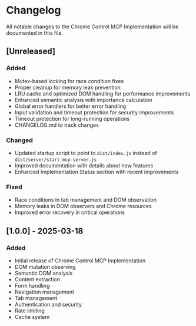 # Changelog

All notable changes to the Chrome Control MCP Implementation will be documented in this file.

## [Unreleased]

### Added
- Mutex-based locking for race condition fixes
- Proper cleanup for memory leak prevention
- LRU cache and optimized DOM handling for performance improvements
- Enhanced semantic analysis with importance calculation
- Global error handlers for better error handling
- Input validation and timeout protection for security improvements
- Timeout protection for long-running operations
- CHANGELOG.md to track changes

### Changed
- Updated startup script to point to `dist/index.js` instead of `dist/server/start-mcp-server.js`
- Improved documentation with details about new features
- Enhanced Implementation Status section with recent improvements

### Fixed
- Race conditions in tab management and DOM observation
- Memory leaks in DOM observers and Chrome resources
- Improved error recovery in critical operations

## [1.0.0] - 2025-03-18

### Added
- Initial release of Chrome Control MCP Implementation
- DOM mutation observing
- Semantic DOM analysis
- Content extraction
- Form handling
- Navigation management
- Tab management
- Authentication and security
- Rate limiting
- Cache system
